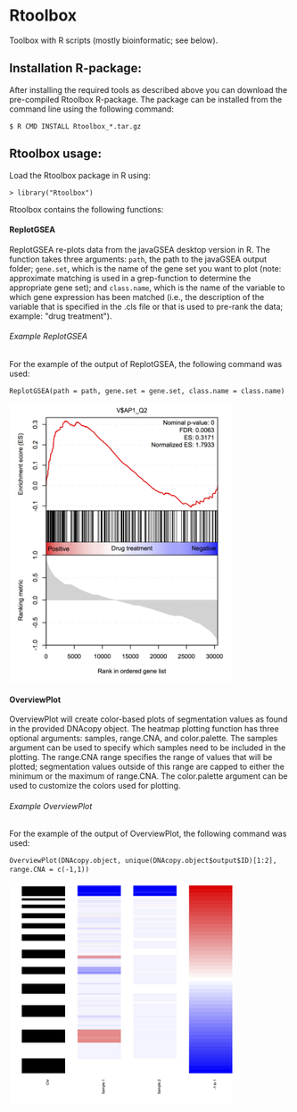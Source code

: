 # Rtoolbox

Toolbox with R scripts (mostly bioinformatic; see below).

## Installation R-package:

After installing the required tools as described above you can download the pre-compiled Rtoolbox R-package.
The package can be installed from the command line using the following command:

    $ R CMD INSTALL Rtoolbox_*.tar.gz

## Rtoolbox usage:

Load the Rtoolbox package in R using:

    > library("Rtoolbox")

Rtoolbox contains the following functions:

#### ReplotGSEA

ReplotGSEA re-plots data from the javaGSEA desktop version in R. The function
takes three arguments: `path`, the path to the javaGSEA output folder;
`gene.set`, which is the name of the gene set you want to plot (note:
approximate matching is used in a grep-function to determine the appropriate
gene set); and `class.name`, which is the name of the variable to which gene
expression has been matched (i.e., the description of the variable that is
specified in the .cls file or that is used to pre-rank the data; example:
"drug treatment").

###### Example ReplotGSEA

For the example of the output of ReplotGSEA, the following command was used:

    ReplotGSEA(path = path, gene.set = gene.set, class.name = class.name)

<img src="https://raw.githubusercontent.com/PeeperLab/Rtoolbox/master/images/replotGSEA.png" alt="ReplotGSEA" width="400px">

#### OverviewPlot

OverviewPlot will create color-based plots of segmentation values as found in the provided DNAcopy object.
The heatmap plotting function has three optional arguments: samples, range.CNA, and color.palette.
The samples argument can be used to specify which samples need to be included in the plotting.
The range.CNA range specifies the range of values that will be plotted; segmentation values outside of this range are capped to either the minimum or the maximum of range.CNA.
The color.palette argument can be used to customize the colors used for plotting.

###### Example OverviewPlot

For the example of the output of OverviewPlot, the following command was used:

    OverviewPlot(DNAcopy.object, unique(DNAcopy.object$output$ID)[1:2], range.CNA = c(-1,1))

<img src="https://raw.githubusercontent.com/PeeperLab/Rtoolbox/628ce1d999c4a19f3e80efe97d892aeadd1c60b8/images/Rplot.png" alt="ReplotGSEA" style="width: 400px;"/>